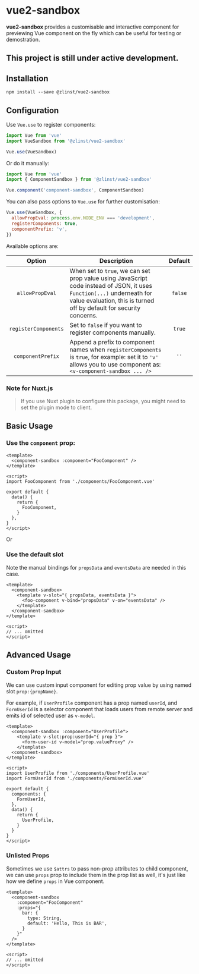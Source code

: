 # vue2-sandbox

**vue2-sandbox** provides a customisable and interactive component for previewing Vue component on the fly which can be useful for testing or demostration.

## This project is still under active development.

## Installation

```shell
npm install --save @zlinst/vue2-sandbox
```

## Configuration

Use `Vue.use` to register components:

```javascript
import Vue from 'vue'
import VueSandbox from '@zlinst/vue2-sandbox'

Vue.use(VueSandbox)
```

Or do it manually:

```javascript
import Vue from 'vue'
import { ComponentSandbox } from '@zlinst/vue2-sandbox'

Vue.component('component-sandbox', ComponentSandbox)
```

You can also pass options to `Vue.use` for further customisation:

```javascript
Vue.use(VueSandbox, {
  allowPropEval: process.env.NODE_ENV === 'development',
  registerComponents: true,
  componentPrefix: 'v',
})
```

Available options are:

| Option | Description | Default |
|:-:|---|:-:|
| `allowPropEval` | When set to `true`, we can set prop value using JavaScript code instead of JSON, it uses `Function(...)` underneath for value evaluation, this is turned off by default for security concerns. | `false` |
| `registerComponents` | Set to `false` if you want to register components manually. | `true` |
| `componentPrefix` | Append a prefix to component names when `registerComponents` is `true`, for example: set it to `'v'` allows you to use component as: `<v-component-sandbox ... />` | `''` |

### Note for Nuxt.js

> If you use Nuxt plugin to configure this package, you might need to set the plugin mode to client.

## Basic Usage

### Use the `component` prop:

```vue
<template>
  <component-sandbox :component="FooComponent" />
</template>

<script>
import FooComponent from './components/FooComponent.vue'

export default {
  data() {
    return {
      FooComponent,
    }
  },
}
</script>
```

Or

### Use the default slot 

Note the manual bindings for `propsData` and `eventsData` are needed in this case.

```vue
<template>
  <component-sandbox>
    <template v-slot="{ propsData, eventsData }">
      <foo-component v-bind="propsData" v-on="eventsData" />
    </template>
  </component-sandbox>
</template>

<script>
// ... omitted
</script>
```

## Advanced Usage

### Custom Prop Input

We can use custom input component for editing prop value by using named slot `prop:{propName}`.

For example, if `UserProfile` component has a prop named `userId`, and `FormUserId` is a selector component that loads users from remote server and emits id of selected user as `v-model`.

```vue
<template>
  <component-sandbox :component="UserProfile">
    <template v-slot:prop:userId="{ prop }">
      <form-user-id v-model="prop.valueProxy" />
    </template>
  <component-sandbox>
</template>

<script>
import UserProfile from './components/UserProfile.vue'
import FormUserId from './components/FormUserId.vue'

export default {
  components: {
    FormUserId,
  },
  data() {
    return {
      UserProfile,
    }
  }
}
</script>
```

### Unlisted Props

Sometimes we use `$attrs` to pass non-prop attributes to child component, we can use `props` prop to include them in the prop list as well, it's just like how we define `props` in Vue component.

```vue
<template>
  <component-sandbox
    :component="FooComponent"
    :props="{
      bar: {
        type: String,
        default: 'Hello, This is BAR',
      }
    }"
  />
</template>

<script>
// ... omitted
</script>
```
